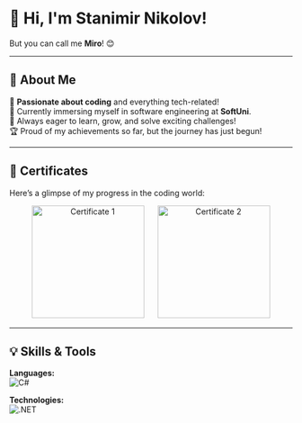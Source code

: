 # 👋 Hi, I'm Stanimir Nikolov!  
But you can call me **Miro**! 😊  

---

## 🚀 About Me  
👀 **Passionate about coding** and everything tech-related!  
🌱 Currently immersing myself in software engineering at **SoftUni**.  
🎯 Always eager to learn, grow, and solve exciting challenges!  
🏆 Proud of my achievements so far, but the journey has just begun!  

---

## 📜 Certificates  
Here’s a glimpse of my progress in the coding world:  

<p align="center">
  <img src="https://github.com/MiroNikolov01/MiroNikolov01/assets/166949863/d06d1497-3d56-4ddb-a3a4-7df80abed8ec" alt="Certificate 1" width="200" style="margin: 0 10px;"/>
  <img src="https://github.com/user-attachments/assets/bb24277c-49f2-4d17-aa02-a6b7a267c6bb" alt="Certificate 2" width="200" style="margin: 0 10px;"/>
</p>  

---

## 💡 Skills & Tools  
**Languages:**  
![C#](https://img.shields.io/badge/C%23-%23239120.svg?style=for-the-badge&logo=c-sharp&logoColor=white)  

**Technologies:**  
![.NET](https://img.shields.io/badge/.NET-%235C2D91.svg?style=for-the-badge&logo=dotnet&logoColor=white)  

